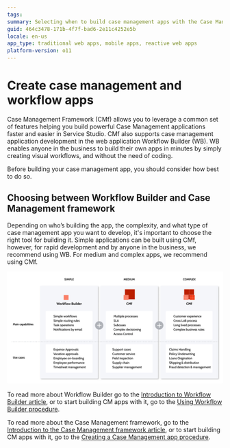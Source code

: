 ```yaml
---
tags:
summary: Selecting when to build case management apps with the Case Management framework and when to build them with Workflow Builder.
guid: 464c3478-171b-4f7f-bad6-2e11c4252e5b
locale: en-us
app_type: traditional web apps, mobile apps, reactive web apps
platform-version: o11
---
```

# Create case management and workflow apps

Case Management Framework (CMf) allows you to leverage a common set of features helping you build powerful Case Management applications faster and easier in Service Studio. CMf also supports case management application development in the web application Workflow Builder (WB). WB enables anyone in the business to build their own apps in minutes by simply creating visual workflows, and without the need of coding.

Before building your case management app, you should consider how best to do so.

## Choosing between Workflow Builder and Case Management framework

Depending on who’s building the app, the complexity, and what type of case management app you want to develop, it's important to choose the right tool for building it. Simple applications can be built using CMf, however, for rapid development and by anyone in the business, we recommend using WB. For medium and complex apps, we recommend using CMf.

![architecture](images/cmf-wb-diag.png)

To read more about Workflow Builder go to the [Introduction to Workflow Builder article](workflow-builder/intro.md), or to start building CM apps with it, go to the [Using Workflow Builder procedure](workflow-builder/how-use.md).

To read more about the Case Management framework, go to the [Introduction to the Case Management framework article](case-management-framework/intro.md), or to start building CM apps with it, go to the [Creating a Case Management app procedure](case-management-framework/creating-cmfapp.md).
